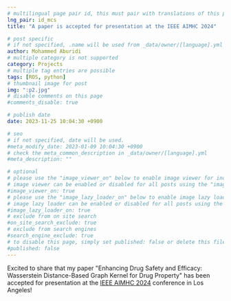 ```yaml
---
# multilingual page pair id, this must pair with translations of this page. (This name must be unique)
lng_pair: id_mcs
title: "A paper is accepted for presentation at the IEEE AIMHC 2024"

# post specific
# if not specified, .name will be used from _data/owner/[language].yml
author: Mohammed Aburidi
# multiple category is not supported
category: Projects
# multiple tag entries are possible
tags: [ROS, python]
# thumbnail image for post
img: ":p2.jpg"
# disable comments on this page
#comments_disable: true

# publish date
date: 2023-11-25 10:04:30 +0900

# seo
# if not specified, date will be used.
#meta_modify_date: 2023-01-09 10:04:30 +0900
# check the meta_common_description in _data/owner/[language].yml
#meta_description: ""

# optional
# please use the "image_viewer_on" below to enable image viewer for individual pages or posts (_posts/ or [language]/_posts folders).
# image viewer can be enabled or disabled for all posts using the "image_viewer_posts: true" setting in _data/conf/main.yml.
#image_viewer_on: true
# please use the "image_lazy_loader_on" below to enable image lazy loader for individual pages or posts (_posts/ or [language]/_posts folders).
# image lazy loader can be enabled or disabled for all posts using the "image_lazy_loader_posts: true" setting in _data/conf/main.yml.
#image_lazy_loader_on: true
# exclude from on site search
#on_site_search_exclude: true
# exclude from search engines
#search_engine_exclude: true
# to disable this page, simply set published: false or delete this file
#published: false
---
```

Excited to share that my paper "Enhancing Drug Safety and Efficacy: Wasserstein Distance-Based Graph Kernel for Drug Property" has been accepted for presentation at the  [IEEE AIMHC 2024](https://www.aimhc.org/) conference in Los Angeles! 




